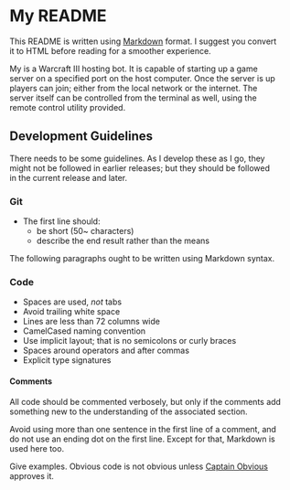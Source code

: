 # My README
This README is written using [Markdown][] format. I suggest you convert  
it to HTML before reading for a smoother experience.  

My is a Warcraft III hosting bot. It is capable of starting up a game  
server on a specified port on the host computer. Once the server is up  
players can join; either from the local network or the internet. The  
server itself can be controlled from the terminal as well, using the  
remote control utility provided.  

## Development Guidelines
There needs to be some guidelines. As I develop these as I go, they  
might not be followed in earlier releases; but they should be followed  
in the current release and later.  

### Git
- The first line should:
    - be short (50~ characters)
    - describe the end result rather than the means

The following paragraphs ought to be written using Markdown syntax. 

### Code
- Spaces are used, *not* tabs
- Avoid trailing white space
- Lines are less than 72 columns wide
- CamelCased naming convention
- Use implicit layout; that is no semicolons or curly braces
- Spaces around operators and after commas
- Explicit type signatures<br>  
  
#### Comments
All code should be commented verbosely, but only if the comments add  
something new to the understanding of the associated section.

Avoid using more than one sentence in the first line of a comment, and  
do not use an ending dot on the first line. Except for that, Markdown is  
used here too.

Give examples. Obvious code is not obvious unless [Captain Obvious][]  
approves it.

[Markdown]:        http://daringfireball.net/projects/markdown/
[Ghost++]:         http://forum.codelain.com/index.php
[Captain Obvious]: http://uncyclopedia.wikia.com/wiki/Captain_Obvious